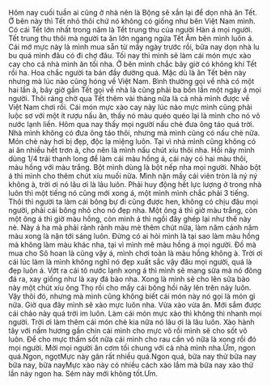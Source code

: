 Hôm nay cuối tuần ai cũng ở nhà nên là Bộng sẽ xắn lại để dọn nhà ăn Tết. Ở bên này thì Tết nhỏ thôi chứ nó không có giống như bên Việt Nam mình. Có cái Tết lớn nhất trong năm là Tết trung thu của người Hàn á mọi người. Tết trung thu thôi mà người ta ăn lớn ngang ngửa Tết Âm bên mình luôn á. Cái mớ mực này là mình mua sẵn từ mấy ngày trước rồi, bữa nay dọn nhà lu bu quá mình đâu có đi chợ đâu. Tối nay thì mình sẽ làm cái món mực xào cay cho cả nhà mình ăn tối nha. Ở bên mình chắc bây giờ có không khí Tết rồi ha. Hoa chắc người ta bán đầy đường quá. Mặc dù là ăn Tết bên này nhưng mà lúc nào cũng hóng về Việt Nam. Bình thường gọi về nhà có một hai lần à, bây giờ gần Tết gọi về nhà là cũng phải ba bốn lần một ngày á mọi người. Thôi ráng chờ qua Tết thêm vài tháng nữa là cả nhà mình được về Việt Nam chơi rồi. Cái món mực xào cay này lúc nào mực mình cũng phải luộc sơ với một ít rượu nấu ăn, thấy nó màu quéo quéo lại là mình cho nó vô nước lạnh liền. Hôm qua nay thấy mọi người nấu chè đưa ông táo quá trời. Nhà mình không có đưa ông táo thôi, nhưng mà mình cũng có nấu chè nữa. Món chè này hơi bị đẹp, độc lạ miệng luôn. Tại vì nhà mình cũng không có ai ăn nhiều hết trơn á, cho nên là mình nấu chút xíu thôi nha. Hồi nãy mình dùng 1/4 trái thanh long để làm cái màu hồng á, cái này có hai màu thôi, màu hồng với màu trắng. Bột mình dùng là bột nếp nha mọi người. Nhào bột á thì mình cho thêm chút xíu muối nữa. Mình nặn mấy cái viên tròn là ný ný không à, trời ơi nó lâu ơi là lâu luôn. Phải huy động hết lực lượng ở trong nhà luôn thì một tiếng nó cũng mới xong á, một mình mình chắc phải 3 tiếng. Thôi thì người ta làm cái bông bự đi cũng được hen, không có chịu đâu mọi người, phải cái bông nhỏ cho nó đẹp nha. Một ông á thì giờ màu trắng, còn một ông á thì giờ màu hồng, còn mình á thì ngồi đây ghép lại như thế này nè. Này á ha mà phải rảnh rảnh màu mè thêm chút nữa, làm năm cánh năm màu xong là nặn tới sáng luôn. Đừng có ai hỏi mình là tại sao làm màu hồng mà không làm màu khác nha, tại vì mình mê màu hồng á mọi người. Đồ mà mua cho Sô hoan là cũng vậy á, mình chơi toàn là màu hồng không à. Trời ơi cái lúc làm là mình không nghĩ nó đẹp xuất sắc vậy đâu mọi người, quá là đẹp luôn á. Vớt ra cái tô nước lạnh xong á thì mình sẽ mang sữa mà nó đông đá ra, xay giống như là xay đá bào nha. Xong là mình sẽ cho lên sữa bào này một chút xíu ông Thọ rồi cho mấy cái bông hồi nãy lên trên này luôn. Vậy thôi đó, nhưng mà mình cũng không biết cái món này nó gọi là món gì nữa. Giờ qua đây mình sẽ xào mực luôn nha. Vừa xào vừa ăn. Mới sắm được cái chảo này quá trời im luôn. Làm cái món mực xào thì không thì nhanh mọi người. Trời ơi làm thêm cái món chè kia nữa nó lâu ơi là lâu luôn. Xào hành tây với nấm hương gần chín cái mình cho mực vô rồi mình sẽ cho sốt vô luôn. Để cho mực thấm sốt nữa cái mình cho rau cần vô nữa là xong rồi đó mọi người. Mời mọi người ăn cơm tối chung với cả nhà mình nha.Ừm, ngon quá.Ngon, ngọtMực này gân rất nhiều quá.Ngon quá, bữa nay thử bữa nay bữa nay, bữa nayMực xào này có nhiều cách xào lắm mà bữa nay xào thử lần này ngon ha. Sém này mới không tốt.Ưm.